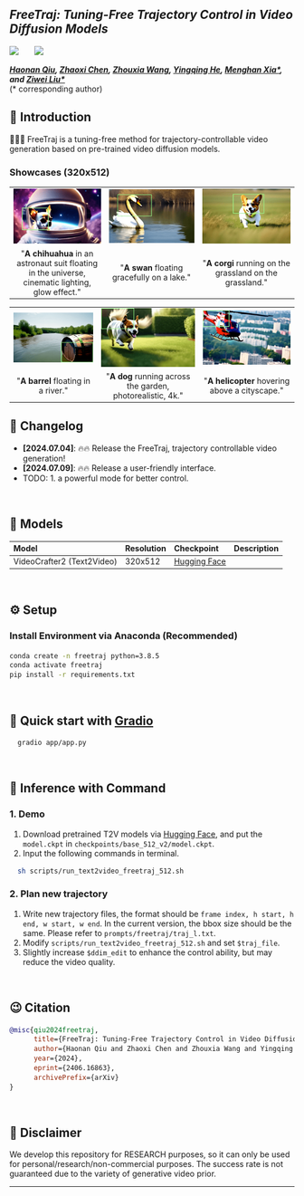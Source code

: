 ## ___***FreeTraj: Tuning-Free Trajectory Control in Video Diffusion Models***___

 <a href='https://arxiv.org/abs/2406.16863'><img src='https://img.shields.io/badge/arXiv-2406.16863-b31b1b.svg'></a> &nbsp;&nbsp;&nbsp;&nbsp;&nbsp;
 <a href='http://haonanqiu.com/projects/FreeTraj.html'><img src='https://img.shields.io/badge/Project-Page-Green'></a> &nbsp;&nbsp;&nbsp;&nbsp;&nbsp;

_**[Haonan Qiu](http://haonanqiu.com/), [Zhaoxi Chen](https://frozenburning.github.io/), [Zhouxia Wang](http://luoping.me/author/zhouxia-wang/), [Yingqing He](https://github.com/YingqingHe), [Menghan Xia*](https://menghanxia.github.io), and [Ziwei Liu*](https://liuziwei7.github.io/)**_
<br>
(* corresponding author)


## 🔆 Introduction

🤗🤗🤗 FreeTraj is a tuning-free method for trajectory-controllable video generation based on pre-trained video diffusion models.

### Showcases (320x512)

<table class="center">
  <td><img src=assets/demo/0047_1_0.4_0.3.gif width="256"></td>
  <td><img src=assets/demo/0026_0_0.4_0.4.gif width="256"></td>
  <td><img src=assets/demo/0035_1_0.35_0.35.gif width="256"></td>
  <tr>
  <td style="text-align:center;" width="256">"<b>A chihuahua</b> in an astronaut suit floating in the universe, cinematic lighting, glow effect."</td>
  <td style="text-align:center;" width="256">"<b>A swan</b> floating gracefully on a lake."</td>
  <td style="text-align:center;" width="256">"<b>A corgi</b> running on the grassland on the grassland."</td>
  <tr>
</table >

<table class="center">
  <td><img src=assets/demo/0051_1_0.4_0.4.gif width="256"></td>
  <td><img src=assets/demo/0041_0_0.35_0.35.gif width="256"></td>
  <td><img src=assets/demo/0019_0_0.3_0.3.gif width="256"></td>
  <tr>
  <td style="text-align:center;" width="256">"<b>A barrel</b> floating in a river."</td>
  <td style="text-align:center;" width="256">"<b>A dog</b> running across the garden, photorealistic, 4k."</td>
  <td style="text-align:center;" width="256">"<b>A helicopter</b> hovering above a cityscape."</td>
  <tr>
</table >


## 📝 Changelog
- __[2024.07.04]__: 🔥🔥 Release the FreeTraj, trajectory controllable video generation!
- __[2024.07.09]__: 🔥🔥 Release a user-friendly interface.
- TODO: 1. a powerful mode for better control.
<br>


## 🧰 Models

|Model|Resolution|Checkpoint|Description
|:---------|:---------|:--------|:--------|
|VideoCrafter2 (Text2Video)|320x512|[Hugging Face](https://huggingface.co/VideoCrafter/VideoCrafter2/blob/main/model.ckpt)|

<br>


## ⚙️ Setup

### Install Environment via Anaconda (Recommended)
```bash
conda create -n freetraj python=3.8.5
conda activate freetraj
pip install -r requirements.txt
```

<br>


## 🤗 Quick start with [Gradio](https://www.gradio.app/guides/quickstart)

```bash
  gradio app/app.py
```

<br>

## 💫 Inference with Command
### 1. Demo

1) Download pretrained T2V models via [Hugging Face](https://huggingface.co/VideoCrafter/Text2Video-512-v2/blob/main/model.ckpt), and put the `model.ckpt` in `checkpoints/base_512_v2/model.ckpt`.
2) Input the following commands in terminal.
```bash
  sh scripts/run_text2video_freetraj_512.sh
```

### 2. Plan new trajectory
1) Write new trajectory files, the format should be `frame index, h start, h end, w start, w end`. In the current version, the bbox size should be the same. Please refer to `prompts/freetraj/traj_l.txt`.
2) Modify `scripts/run_text2video_freetraj_512.sh` and set `$traj_file`.
3) Slightly increase `$ddim_edit` to enhance the control ability, but may reduce the video quality.

<br>

## 😉 Citation
```bib
@misc{qiu2024freetraj,
      title={FreeTraj: Tuning-Free Trajectory Control in Video Diffusion Models}, 
      author={Haonan Qiu and Zhaoxi Chen and Zhouxia Wang and Yingqing He and Menghan Xia and Ziwei Liu},
      year={2024},
      eprint={2406.16863},
      archivePrefix={arXiv}
}
```
<br>

## 📢 Disclaimer
We develop this repository for RESEARCH purposes, so it can only be used for personal/research/non-commercial purposes. The success rate is not guaranteed due to the variety of generative video prior. 
****